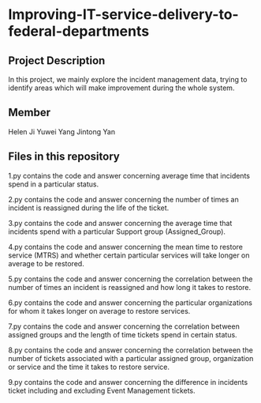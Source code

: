 # Improving-IT-service-delivery-to-federal-departments

## Project Description 
In this project, we mainly explore the incident management data, trying to identify areas which will make improvement during the whole system. 

## Member
Helen Ji
Yuwei Yang
Jintong Yan

## Files in this repository 
1.py contains the code and answer concerning average time that incidents spend in a particular status.

2.py contains the code and answer concerning the number of times an incident is reassigned during the life of the ticket. 

3.py contains the code and answer concerning the average time that incidents spend with a particular Support group (Assigned_Group).

4.py contains the code and answer concerning the mean time to restore service (MTRS) and whether certain particular services will take longer on average to be restored.

5.py contains the code and answer concerning the correlation between the number of times an incident is reassigned and how long it takes to restore.

6.py contains the code and answer concerning the particular organizations for whom it takes longer on average to restore services.

7.py contains the code and answer concerning the correlation between assigned groups and the length of time tickets spend in certain status.

8.py contains the code and answer concerning the correlation between the number of tickets associated with a particular assigned group, organization or service and the time it takes to restore service.

9.py contains the code and answer concerning the difference in incidents ticket including and excluding Event Management tickets.

